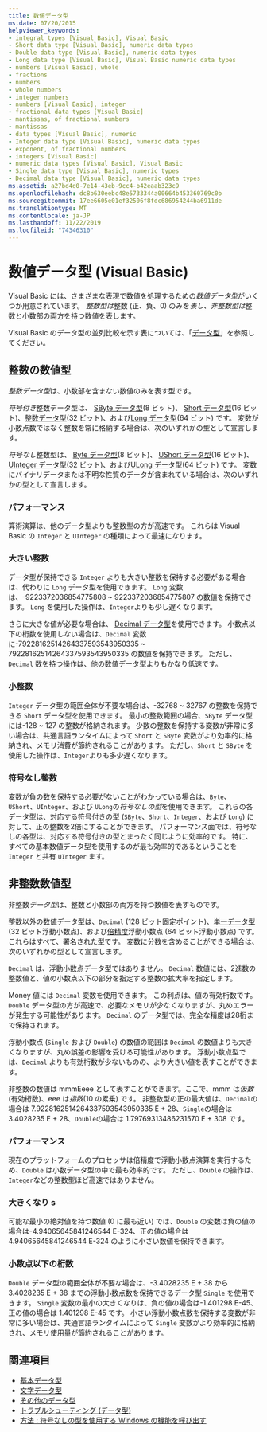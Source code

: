 ```yaml
---
title: 数値データ型
ms.date: 07/20/2015
helpviewer_keywords:
- integral types [Visual Basic], Visual Basic
- Short data type [Visual Basic], numeric data types
- Double data type [Visual Basic], numeric data types
- Long data type [Visual Basic], Visual Basic numeric data types
- numbers [Visual Basic], whole
- fractions
- numbers
- whole numbers
- integer numbers
- numbers [Visual Basic], integer
- fractional data types [Visual Basic]
- mantissas, of fractional numbers
- mantissas
- data types [Visual Basic], numeric
- Integer data type [Visual Basic], numeric data types
- exponent, of fractional numbers
- integers [Visual Basic]
- numeric data types [Visual Basic], Visual Basic
- Single data type [Visual Basic], numeric types
- Decimal data type [Visual Basic], numeric data types
ms.assetid: a27bd4d0-7e14-43eb-9cc4-b42eaab323c9
ms.openlocfilehash: dc8b630eebc48e5733344a00664b453360769c0b
ms.sourcegitcommit: 17ee6605e01ef32506f8fdc686954244ba6911de
ms.translationtype: MT
ms.contentlocale: ja-JP
ms.lasthandoff: 11/22/2019
ms.locfileid: "74346310"
---
```

# <a name="numeric-data-types-visual-basic"></a>数値データ型 (Visual Basic)
Visual Basic には、さまざまな表現で数値を処理するための*数値データ型*がいくつか用意されています。 *整数型は*整数 (正、負、0) のみを*表し、非整数型は*整数と小数部の両方を持つ数値を表します。  
  
 Visual Basic のデータ型の並列比較を示す表については、「[データ型](../../../../visual-basic/language-reference/data-types/index.md)」を参照してください。  
  
## <a name="integral-numeric-types"></a>整数の数値型  
 *整数データ型*は、小数部を含まない数値のみを表す型です。  
  
 *符号付き*整数データ型は、 [SByte データ型](../../../../visual-basic/language-reference/data-types/sbyte-data-type.md)(8 ビット)、 [Short データ型](../../../../visual-basic/language-reference/data-types/short-data-type.md)(16 ビット)、[整数データ型](../../../../visual-basic/language-reference/data-types/integer-data-type.md)(32 ビット)、および[Long データ型](../../../../visual-basic/language-reference/data-types/long-data-type.md)(64 ビット) です。 変数が小数点数ではなく整数を常に格納する場合は、次のいずれかの型として宣言します。  
  
 *符号なし*整数型は、 [Byte データ型](../../../../visual-basic/language-reference/data-types/byte-data-type.md)(8 ビット)、 [UShort データ型](../../../../visual-basic/language-reference/data-types/ushort-data-type.md)(16 ビット)、 [UInteger データ型](../../../../visual-basic/language-reference/data-types/uinteger-data-type.md)(32 ビット)、および[ULong データ型](../../../../visual-basic/language-reference/data-types/ulong-data-type.md)(64 ビット) です。 変数にバイナリデータまたは不明な性質のデータが含まれている場合は、次のいずれかの型として宣言します。  
  
### <a name="performance"></a>パフォーマンス  
 算術演算は、他のデータ型よりも整数型の方が高速です。 これらは Visual Basic の `Integer` と `UInteger` の種類によって最速になります。  
  
### <a name="large-integers"></a>大きい整数  
 データ型が保持できる `Integer` よりも大きい整数を保持する必要がある場合は、代わりに `Long` データ型を使用できます。 `Long` 変数は、-9223372036854775808 ~ 9223372036854775807 の数値を保持できます。 `Long` を使用した操作は、`Integer`よりも少し遅くなります。  
  
 さらに大きな値が必要な場合は、 [Decimal データ型](../../../../visual-basic/language-reference/data-types/decimal-data-type.md)を使用できます。 小数点以下の桁数を使用しない場合は、`Decimal` 変数に-79228162514264337593543950335 ~ 79228162514264337593543950335 の数値を保持できます。 ただし、`Decimal` 数を持つ操作は、他の数値データ型よりもかなり低速です。  
  
### <a name="small-integers"></a>小整数  
 `Integer` データ型の範囲全体が不要な場合は、-32768 ~ 32767 の整数を保持できる `Short` データ型を使用できます。 最小の整数範囲の場合、`SByte` データ型には-128 ~ 127 の整数が格納されます。 少数の整数を保持する変数が非常に多い場合は、共通言語ランタイムによって `Short` と `SByte` 変数がより効率的に格納され、メモリ消費が節約されることがあります。 ただし、`Short` と `SByte` を使用した操作は、`Integer`よりも多少遅くなります。  
  
### <a name="unsigned-integers"></a>符号なし整数  
 変数が負の数を保持する必要がないことがわかっている場合は、`Byte`、`UShort`、`UInteger`、および `ULong`の*符号なしの型*を使用できます。 これらの各データ型は、対応する符号付きの型 (`SByte`、`Short`、`Integer`、および `Long`) に対して、正の整数を2倍にすることができます。 パフォーマンス面では、符号なしの各型は、対応する符号付きの型とまったく同じように効率的です。 特に、すべての基本数値データ型を使用するのが最も効率的であるということを `Integer` と共有 `UInteger` ます。  
  
## <a name="nonintegral-numeric-types"></a>非整数数値型  
 非整数*データ型*は、整数と小数部の両方を持つ数値を表すものです。  
  
 整数以外の数値データ型は、`Decimal` (128 ビット固定ポイント)、[単一データ型](../../../../visual-basic/language-reference/data-types/single-data-type.md)(32 ビット浮動小数点)、および[倍精度](../../../../visual-basic/language-reference/data-types/double-data-type.md)浮動小数点 (64 ビット浮動小数点) です。 これらはすべて、署名された型です。 変数に分数を含めることができる場合は、次のいずれかの型として宣言します。  
  
 `Decimal` は、浮動小数点データ型ではありません。 `Decimal` 数値には、2進数の整数値と、値の小数点以下の部分を指定する整数の拡大率を指定します。  
  
 Money 値には `Decimal` 変数を使用できます。 この利点は、値の有効桁数です。 `Double` データ型の方が高速で、必要なメモリが少なくなりますが、丸めエラーが発生する可能性があります。 `Decimal` のデータ型では、完全な精度は28桁まで保持されます。  
  
 浮動小数点 (`Single` および `Double`) の数値の範囲は `Decimal` の数値よりも大きくなりますが、丸め誤差の影響を受ける可能性があります。 浮動小数点型では、`Decimal` よりも有効桁数が少ないものの、より大きい値を表すことができます。  
  
 非整数の数値は mmmEeee として表すことができます。ここで、mmm は*仮数*(有効桁数)、eee は*指数*(10 の累乗) です。 非整数型の正の最大値は、`Decimal`の場合は 7.9228162514264337593543950335 E + 28、`Single`の場合は 3.4028235 E + 28、`Double`の場合は 1.79769313486231570 E + 308 です。  
  
### <a name="performance"></a>パフォーマンス  
 現在のプラットフォームのプロセッサは倍精度で浮動小数点演算を実行するため、`Double` は小数データ型の中で最も効率的です。 ただし、`Double` の操作は、`Integer`などの整数型ほど高速ではありません。  
  
### <a name="small-magnitudes"></a>大きくなり s  
 可能な最小の絶対値を持つ数値 (0 に最も近い) では、`Double` の変数は負の値の場合は-4.94065645841246544 E-324、正の値の場合は 4.94065645841246544 E-324 のように小さい数値を保持できます。  
  
### <a name="small-fractional-numbers"></a>小数点以下の桁数  
 `Double` データ型の範囲全体が不要な場合は、-3.4028235 E + 38 から 3.4028235 E + 38 までの浮動小数点数を保持できるデータ型 `Single` を使用できます。 `Single` 変数の最小の大きくなりは、負の値の場合は-1.401298 E-45、正の値の場合は 1.401298 E-45 です。 小さい浮動小数点数を保持する変数が非常に多い場合は、共通言語ランタイムによって `Single` 変数がより効率的に格納され、メモリ使用量が節約されることがあります。  
  
## <a name="see-also"></a>関連項目

- [基本データ型](../../../../visual-basic/programming-guide/language-features/data-types/elementary-data-types.md)
- [文字データ型](../../../../visual-basic/programming-guide/language-features/data-types/character-data-types.md)
- [その他のデータ型](../../../../visual-basic/programming-guide/language-features/data-types/miscellaneous-data-types.md)
- [トラブルシューティング (データ型)](../../../../visual-basic/programming-guide/language-features/data-types/troubleshooting-data-types.md)
- [方法 : 符号なしの型を使用する Windows の機能を呼び出す](../../../../visual-basic/programming-guide/com-interop/how-to-call-a-windows-function-that-takes-unsigned-types.md)
